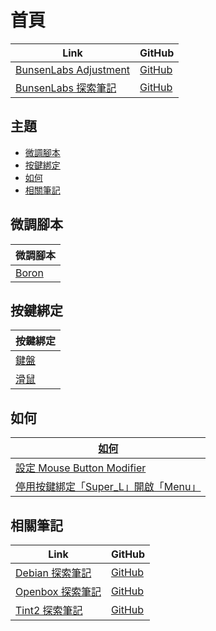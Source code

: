 

# 首頁

| Link | GitHub |
| ---- | ------ |
| [BunsenLabs Adjustment](https://samwhelp.github.io/bunsenlabs-adjustment/) | [GitHub](https://github.com/samwhelp/bunsenlabs-adjustment) |
| [BunsenLabs 探索筆記](https://samwhelp.github.io/note-about-bunsenlabs/) | [GitHub](https://github.com/samwhelp/note-about-bunsenlabs) |




## 主題

* [微調腳本](#微調腳本)
* [按鍵綁定](#按鍵綁定)
* [如何](#如何)
* [相關筆記](#相關筆記)




## 微調腳本

| 微調腳本 |
| --- |
| [Boron](https://github.com/samwhelp/bunsenlabs-adjustment/tree/main/prototype/main/bunsen-config/Main) |




## 按鍵綁定

| 按鍵綁定 |
| --- |
| [鍵盤](https://samwhelp.github.io/note-about-bunsenlabs/read/config/keybind.html) |
| [滑鼠](https://samwhelp.github.io/note-about-bunsenlabs/read/config/mousebind.html) |




## 如何

| [如何](https://samwhelp.github.io/note-about-bunsenlabs/read/howto.html) |
| ------- |
| [設定 Mouse Button Modifier](https://samwhelp.github.io/note-about-bunsenlabs/read/howto/config-mouse-button-modifier.html) |
| [停用按鍵綁定「Super_L」開啟「Menu」](https://samwhelp.github.io/note-about-bunsenlabs/read/howto/disable-keybind-open-menu.html) |




## 相關筆記

| Link | GitHub |
| ---- | ------ |
| [Debian 探索筆記](https://samwhelp.github.io/note-about-debian/) | [GitHub](https://github.com/samwhelp/note-about-debian) |
| [Openbox 探索筆記](https://samwhelp.github.io/note-about-openbox/) | [GitHub](https://github.com/samwhelp/note-about-openbox) |
| [Tint2 探索筆記](https://samwhelp.github.io/note-about-tint2/) | [GitHub](https://github.com/samwhelp/note-about-tint2) |
